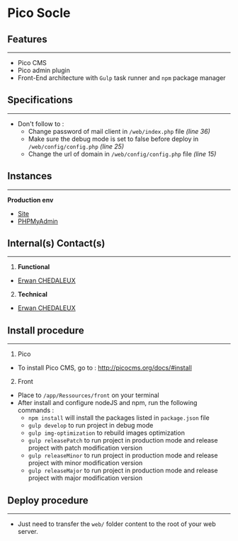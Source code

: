 Pico Socle
========================

Features
--------------
***
  * Pico CMS
  * Pico admin plugin
  * Front-End architecture with `Gulp` task runner and `npm` package manager


Specifications
--------------
***
  * Don't follow to :
    * Change password of mail client in `/web/index.php` file _(line 36)_
    * Make sure the debug mode is set to false before deploy in `/web/config/config.php` _(line 25)_
    * Change the url of domain in `/web/config/config.php` file _(line 15)_


Instances
--------------
***
**Production env**
  * [Site](http://www.melissa-aubert-sophrologie.fr/)
  * [PHPMyAdmin](https://phpmyadmin.ovh.net/)


Internal(s) Contact(s)
--------------
***
1. **Functional**
  * [Erwan CHEDALEUX](mailto:erwan.chedaleux@gmail.com)

2. **Technical**
  * [Erwan CHEDALEUX](mailto:erwan.chedaleux@gmail.com)


Install procedure
--------------
***
1. Pico
  * To install Pico CMS, go to : http://picocms.org/docs/#install
2. Front
  * Place to `/app/Ressources/front` on your terminal
  * After install and configure nodeJS and npm, run the following commands :
    * `npm install` will install the packages listed in `package.json` file
    * `gulp develop` to run project in debug mode
    * `gulp img-optimization` to rebuild images optimization
    * `gulp releasePatch` to run project in production mode and release project with patch modification version
    * `gulp releaseMinor` to run project in production mode and release project with minor modification version
    * `gulp releaseMajor` to run project in production mode and release project with major modification version


Deploy procedure
--------------
***
  * Just need to transfer the `web/` folder content to the root of your web server.
